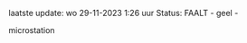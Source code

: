 laatste update: 
wo 29-11-2023  1:26   uur 
Status: FAALT - geel - 
<div class="service R">microstation</div>